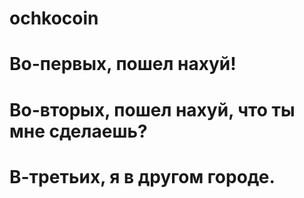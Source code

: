 # ochkocoin
# Во-первых, пошел нахуй!
# Во-вторых, пошел нахуй, что ты мне сделаешь?
# В-третьих, я в другом городе.
